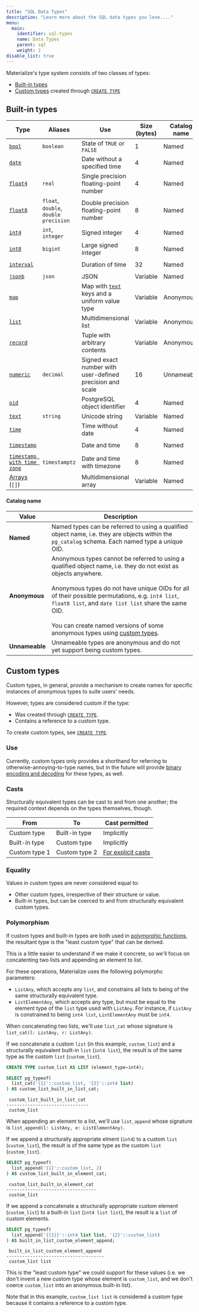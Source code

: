 ```yaml
---
title: "SQL Data Types"
description: "Learn more about the SQL data types you love...."
menu:
  main:
    identifier: sql-types
    name: Data Types
    parent: sql
    weight: 1
disable_list: true
---
```


Materialize's type system consists of two classes of types:

- [Built-in types](#built-in-types)
- [Custom types](#custom-types) created through [`CREATE TYPE`][create-type]

## Built-in types

Type | Aliases | Use | Size (bytes) | Catalog name | Syntax
-----|---------|-----|--------------|----------------|--------
[`bool`](bool) | `boolean` | State of `TRUE` or `FALSE` | 1 | Named | `TRUE`, `FALSE`
[`date`](date) | | Date without a specified time | 4 | Named | `DATE '2007-02-01'`
[`float4`](float) | `real` | Single precision floating-point number | 4 | Named | `1.23`
[`float8`](float) | `float`, `double`, `double precision` | Double precision floating-point number | 8 | Named | `1.23`
[`int4`](integer) | `int`, `integer` | Signed integer | 4 | Named | `123`
[`int8`](integer) | `bigint` | Large signed integer | 8 | Named | `123`
[`interval`](interval) | | Duration of time | 32 | Named | `INTERVAL '1-2 3 4:5:6.7'`
[`jsonb`](jsonb) | `json` | JSON | Variable | Named | `'{"1":2,"3":4}'::jsonb`
[`map`](map) | | Map with [`text`](text) keys and a uniform value type | Variable | Anonymous | `'{a: 1, b: 2}'::map[text=>int]`
[`list`](list) | | Multidimensional list | Variable | Anonymous | `LIST[[1,2],[3]]`
[`record`](record) | | Tuple with arbitrary contents | Variable | Anonymous | `ROW($expr, ...)`
[`numeric`](numeric) | `decimal` | Signed exact number with user-defined precision and scale | 16 | Unnameable | `1.23`
[`oid`](oid) | | PostgreSQL object identifier | 4 | Named | `123`
[`text`](text) | `string` | Unicode string | Variable | Named | `'foo'`
[`time`](time) | | Time without date | 4 | Named | `TIME '01:23:45'`
[`timestamp`](timestamp) | | Date and time | 8 | Named | `TIMESTAMP '2007-02-01 15:04:05'`
[`timestamp with time zone`](timestamp) | `timestamptz` | Date and time with timezone | 8 | Named | `TIMESTAMPTZ '2007-02-01 15:04:05+06'`
[Arrays](array) (`[]`) | | Multidimensional array | Variable | Named | `ARRAY[...]`

#### Catalog name

Value | Description
------|------------
**Named** | Named types can be referred to using a qualified object name, i.e. they are objects within the `pg_catalog` schema. Each named type a unique OID.
**Anonymous** | Anonymous types cannot be referred to using a qualified object name, i.e. they do not exist as objects anywhere.<br/><br/>Anonymous types do not have unique OIDs for all of their possible permutations, e.g. `int4 list`, `float8 list`, and `date list list` share the same OID.<br/><br/>You can create named versions of some anonymous types using [custom types](#custom-types).
**Unnameable** | Unnameable types are anonymous and do not yet support being custom types.

## Custom types

Custom types, in general, provide a mechanism to create names for specific
instances of  anonymous types to suite users' needs.

However, types are considered custom if the type:
- Was created through [`CREATE TYPE`][create-type].
- Contains a reference to a custom type.

To create custom types, see [`CREATE TYPE`][create-type].

### Use

Currently, custom types only provides a shorthand for referring to
otherwise-annoying-to-type names, but in the future will provide [binary
encoding and decoding][binary] for these types, as well.

[binary]:https://github.com/MaterializeInc/materialize/issues/4628

### Casts

Structurally equivalent types can be cast to and from one another; the required
context depends on the types themselves, though.

From | To | Cast permitted
-----|----|-----------------
Custom type | Built-in type | Implicitly
Built-in type | Custom type | Implicitly
Custom type 1 | Custom type 2 | [For explicit casts](../functions/cast/)

### Equality

Values in custom types are never considered equal to:

- Other custom types, irrespective of their structure or value.
- Built-in types, but can be coerced to and from structurally equivalent custom
  types.

### Polymorphism

If custom types and built-in types are both used in [polymorphic
functions](list/#polymorphism), the resultant type is the "least custom type"
that can be derived.

This is a little easier to understand if we make it concrete, so we'll focus on
concatenting two lists and appending an element to list.

For these operations, Materialize uses the following polymorphc parameters:

- `ListAny`, which accepts any `list`, and constrains all lists to being of the
  same structurally equivalent type.
- `ListElementAny`, which accepts any type, but must be equal to the element
  type of the `list` type used with `ListAny`. For instance, if `ListAny` is
  constrained to being `int4 list`, `ListElementAny` must be `int4`.

When concatenating two lists, we'll use `list_cat` whose signature is `list_cat(l: ListAny, r: ListAny)`.

If we concatenate a custom `list` (in this example, `custom_list`) and a
structurally equivalent built-in `list` (`int4 list`), the result is of the same
type as the custom `list` (`custom_list`).

```sql
CREATE TYPE custom_list AS LIST (element_type=int4);

SELECT pg_typeof(
  list_cat('{1}'::custom_list, '{2}'::int4 list)
) AS custom_list_built_in_list_cat;

```
```
 custom_list_built_in_list_cat
-------------------------------
 custom_list
```

When appending an element to a list, we'll use `list_append` whose signature is
`list_append(l: ListAny, e: ListElementAny)`.

If we append a structurally appropriate elment (`int4`) to a custom `list`
(`custom_list`), the result is of the same type as the custom `list`
(`custom_list`).

```sql
SELECT pg_typeof(
  list_append('{1}'::custom_list, 2)
) AS custom_list_built_in_element_cat;

```
```
 custom_list_built_in_element_cat
----------------------------------
 custom_list
```

If we append a concatenate a structurally appropriate custom element
(`custom_list`) to a built-in `list` (`int4 list list`), the result is a `list`
of custom elements.

```sql
SELECT pg_typeof(
  list_append('{{1}}'::int4 list list, '{2}'::custom_list)
) AS built_in_list_custom_element_append;

```
```
 built_in_list_custom_element_append
-------------------------------------
 custom_list list
```

This is the "least custom type" we could support for these values (i.e. we don't
invent a new custom type whose element is `custom_list`, and we don't coerce
`custom_list` into an anonymous built-in list).

Note that in this example, `custom_list list` is considered a custom type
because it contains a reference to a custom type.

[create-type]: ../create-type

